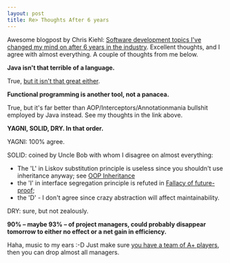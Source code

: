 ```yaml
---
layout: post
title: Re> Thoughts After 6 years
---
```


Awesome blogpost by Chris Kiehl:
[Software development topics I've changed my mind on after 6 years in the industry](https://chriskiehl.com/article/thoughts-after-6-years).
Excellent thoughts, and I agree with almost everything. A couple of thoughts from me below.

**Java isn't that terrible of a language.**

True, [but it isn't that great either](../java-will-die/).

**Functional programming is another tool, not a panacea.**

True, but it's far better than AOP/Interceptors/Annotationmania bullshit employed by Java instead.
See my thoughts in the link above.

**YAGNI, SOLID, DRY. In that order.**

YAGNI: 100% agree.

SOLID: coined by Uncle Bob with whom I disagree on almost everything:

* The 'L' in Liskov substitution principle is useless since you shouldn't use inheritance anyway; see
  [OOP Inheritance](../code-locality-and-ability-to-navigate/)
* the 'I' in interface segregation principle is refuted in [Fallacy of future-proof](../fallacy-of-future-proof/);
* the 'D' - I don't agree since crazy abstraction will affect maintainability.

DRY: sure, but not zealously.

**90% – maybe 93% – of project managers, could probably disappear tomorrow to either no effect or a net gain in efficiency.**

Haha, music to my ears :-D Just make sure [you have a team of A+ players](../on-effective-teams/), then you can drop almost all
managers.

